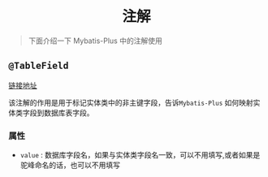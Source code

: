 # <center>注解</center>

> 下面介绍一下 Mybatis-Plus 中的注解使用

## `@TableField`

[链接地址](https://baomidou.com/reference/annotation/#:~:text=%40-,TableField,-%E8%AF%A5%E6%B3%A8%E8%A7%A3%E7%94%A8%E4%BA%8E)

该注解的作用是用于标记实体类中的非主键字段，告诉`Mybatis-Plus` 如何映射实体类字段到数据库表字段。


### 属性

- `value` : 数据库字段名，如果与实体类字段名一致，可以不用填写,或者如果是驼峰命名的话，也可以不用填写
